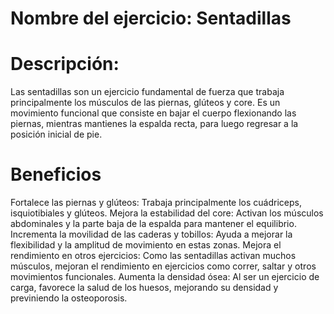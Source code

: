 # Nombre del ejercicio: Sentadillas

# Descripción:
Las sentadillas son un ejercicio fundamental de fuerza que trabaja principalmente los músculos de las piernas, glúteos y core. Es un movimiento funcional que consiste en bajar el cuerpo flexionando las piernas, mientras mantienes la espalda recta, para luego regresar a la posición inicial de pie.

# Beneficios
Fortalece las piernas y glúteos: Trabaja principalmente los cuádriceps, isquiotibiales y glúteos.
Mejora la estabilidad del core: Activan los músculos abdominales y la parte baja de la espalda para mantener el equilibrio.
Incrementa la movilidad de las caderas y tobillos: Ayuda a mejorar la flexibilidad y la amplitud de movimiento en estas zonas.
Mejora el rendimiento en otros ejercicios: Como las sentadillas activan muchos músculos, mejoran el rendimiento en ejercicios como correr, saltar y otros movimientos funcionales.
Aumenta la densidad ósea: Al ser un ejercicio de carga, favorece la salud de los huesos, mejorando su densidad y previniendo la osteoporosis.
